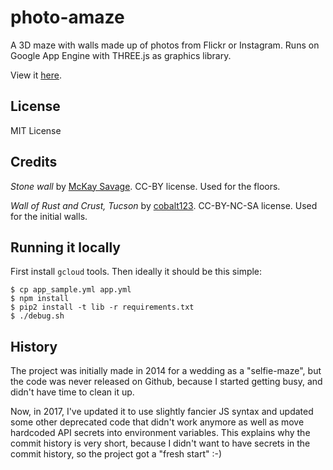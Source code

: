 # photo-amaze

A 3D maze with walls made up of photos from Flickr or Instagram. Runs on Google
App Engine with THREE.js as graphics library.

View it [here](https://photo-amaze.appspot.com).

## License

MIT License

## Credits

*Stone wall* by [McKay Savage](https://www.flickr.com/photos/mckaysavage/7084755961). CC-BY license.
Used for the floors.

*Wall of Rust and Crust, Tucson* by [cobalt123](https://www.flickr.com/photos/cobalt/3292143183/). CC-BY-NC-SA license.
Used for the initial walls.

## Running it locally

First install `gcloud` tools. Then ideally it should be this simple:

    $ cp app_sample.yml app.yml
    $ npm install
    $ pip2 install -t lib -r requirements.txt
    $ ./debug.sh

## History

The project was initially made in 2014 for a wedding as a "selfie-maze", but
the code was never released on Github, because I started getting busy, and
didn't have time to clean it up.

Now, in 2017, I've updated it to use slightly fancier JS syntax and updated
some other deprecated code that didn't work anymore as well as move hardcoded
API secrets into environment variables. This explains why the commit history is
very short, because I didn't want to have secrets in the commit history, so the
project got a "fresh start" :-)
